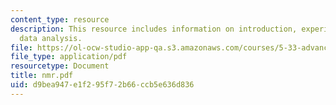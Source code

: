 ```yaml
---
content_type: resource
description: This resource includes information on introduction, experimental, and
  data analysis.
file: https://ol-ocw-studio-app-qa.s3.amazonaws.com/courses/5-33-advanced-chemical-experimentation-and-instrumentation-fall-2007/d9bea947e1f295f72b66ccb5e636d836_nmr.pdf
file_type: application/pdf
resourcetype: Document
title: nmr.pdf
uid: d9bea947-e1f2-95f7-2b66-ccb5e636d836
---
```

